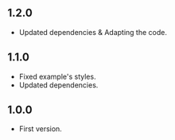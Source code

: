 ## 1.2.0
* Updated dependencies & Adapting the code.

## 1.1.0
* Fixed example's styles.
* Updated dependencies.

## 1.0.0
* First version.
